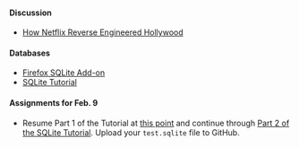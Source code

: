 #### Discussion

  * [How Netflix Reverse Engineered Hollywood](http://www.theatlantic.com/technology/archive/2014/01/how-netflix-reverse-engineered-hollywood/282679/)

#### Databases

  * [Firefox SQLite Add-on](https://addons.mozilla.org/en-US/firefox/addon/5817)
  * [SQLite Tutorial](https://github.com/tthibo/SQL-Tutorial/blob/master/NICAR2015/part1_steps.textile)

#### Assignments for Feb. 9

  * Resume Part 1 of the Tutorial at [this point](https://github.com/tthibo/SQL-Tutorial/blob/master/tutorial_files/part1.textile#importing-data-from-a-file) and continue through [Part 2 of the SQLite Tutorial](https://github.com/tthibo/SQL-Tutorial/blob/master/tutorial_files/part2.textile). Upload your `test.sqlite` file to GitHub.
